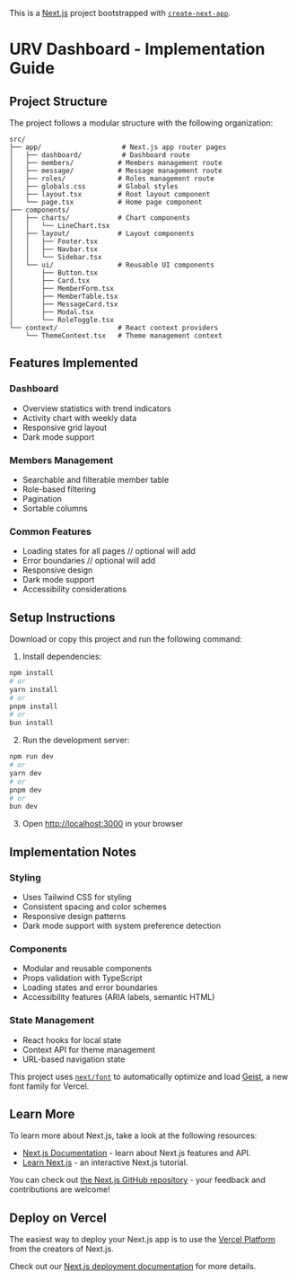 This is a [Next.js](https://nextjs.org) project bootstrapped with [`create-next-app`](https://nextjs.org/docs/app/api-reference/cli/create-next-app).

# URV Dashboard - Implementation Guide

## Project Structure

The project follows a modular structure with the following organization:

```
src/
├── app/                    # Next.js app router pages
│   ├── dashboard/          # Dashboard route
│   ├── members/           # Members management route
│   ├── message/           # Message management route
│   ├── roles/             # Roles management route
│   ├── globals.css        # Global styles
│   ├── layout.tsx         # Root layout component
│   └── page.tsx           # Home page component
├── components/             
│   ├── charts/            # Chart components
│   │   └── LineChart.tsx
│   ├── layout/            # Layout components
│   │   ├── Footer.tsx
│   │   ├── Navbar.tsx
│   │   └── Sidebar.tsx
│   └── ui/                # Reusable UI components
│       ├── Button.tsx
│       ├── Card.tsx
│       ├── MemberForm.tsx
│       ├── MemberTable.tsx
│       ├── MessageCard.tsx
│       ├── Modal.tsx
│       └── RoleToggle.tsx
└── context/               # React context providers
    └── ThemeContext.tsx   # Theme management context
```

## Features Implemented

### Dashboard
- Overview statistics with trend indicators
- Activity chart with weekly data
- Responsive grid layout
- Dark mode support

### Members Management
- Searchable and filterable member table
- Role-based filtering
- Pagination
- Sortable columns

### Common Features
- Loading states for all pages // optional will add
- Error boundaries // optional will add
- Responsive design
- Dark mode support
- Accessibility considerations

## Setup Instructions

Download or copy this project and run the following command:

1. Install dependencies:
```bash
npm install
# or
yarn install
# or
pnpm install
# or
bun install
```

2. Run the development server:
```bash
npm run dev
# or
yarn dev
# or
pnpm dev
# or
bun dev
```

3. Open [http://localhost:3000](http://localhost:3000) in your browser

## Implementation Notes

### Styling
- Uses Tailwind CSS for styling
- Consistent spacing and color schemes
- Responsive design patterns
- Dark mode support with system preference detection

### Components
- Modular and reusable components
- Props validation with TypeScript
- Loading states and error boundaries
- Accessibility features (ARIA labels, semantic HTML)

### State Management
- React hooks for local state
- Context API for theme management
- URL-based navigation state


This project uses [`next/font`](https://nextjs.org/docs/app/building-your-application/optimizing/fonts) to automatically optimize and load [Geist](https://vercel.com/font), a new font family for Vercel.

## Learn More

To learn more about Next.js, take a look at the following resources:

- [Next.js Documentation](https://nextjs.org/docs) - learn about Next.js features and API.
- [Learn Next.js](https://nextjs.org/learn) - an interactive Next.js tutorial.

You can check out [the Next.js GitHub repository](https://github.com/vercel/next.js) - your feedback and contributions are welcome!

## Deploy on Vercel

The easiest way to deploy your Next.js app is to use the [Vercel Platform](https://vercel.com/new?utm_medium=default-template&filter=next.js&utm_source=create-next-app&utm_campaign=create-next-app-readme) from the creators of Next.js.

Check out our [Next.js deployment documentation](https://nextjs.org/docs/app/building-your-application/deploying) for more details.